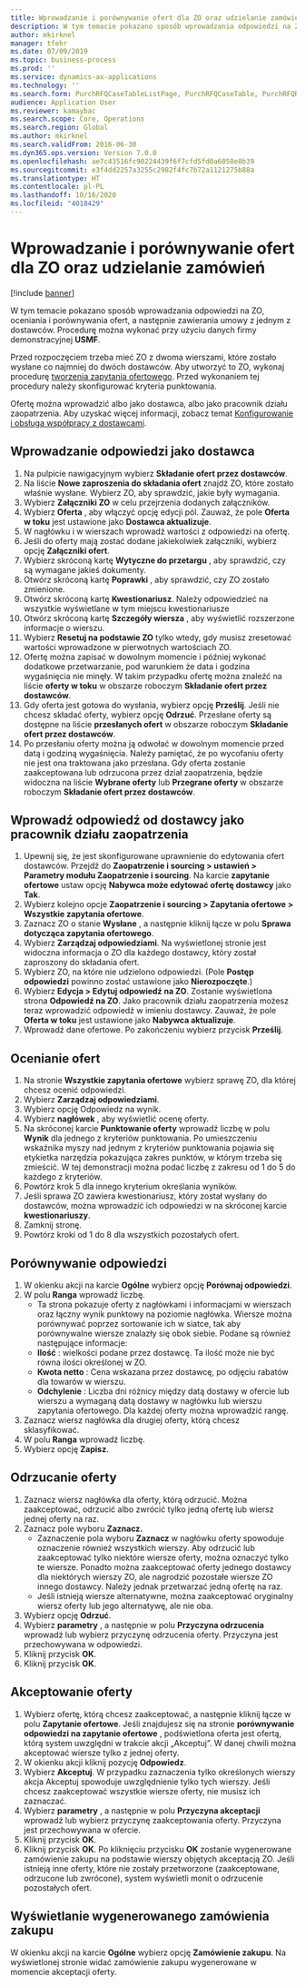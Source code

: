 ```yaml
---
title: Wprowadzanie i porównywanie ofert dla ZO oraz udzielanie zamówień
description: W tym temacie pokazano sposób wprowadzania odpowiedzi na ZO, oceniania i porównywania ofert, a następnie zawierania umowy z jednym z dostawców.
author: mkirknel
manager: tfehr
ms.date: 07/09/2019
ms.topic: business-process
ms.prod: ''
ms.service: dynamics-ax-applications
ms.technology: ''
ms.search.form: PurchRFQCaseTableListPage, PurchRFQCaseTable, PurchRFQReplyTable, PurchRFQCompare, PurchRFQEditLines, PurchRFQEditLinesParameters, PurchTable, PurchTablePart, PurchRFQCompareLinePrices, PurchRFQCompareRFQ
audience: Application User
ms.reviewer: kamaybac
ms.search.scope: Core, Operations
ms.search.region: Global
ms.author: mkirknel
ms.search.validFrom: 2016-06-30
ms.dyn365.ops.version: Version 7.0.0
ms.openlocfilehash: ae7c43516fc90224439f6f7cfd5fd0a6058e8b39
ms.sourcegitcommit: e3f4dd2257a3255c2982f4fc7b72a1121275b88a
ms.translationtype: HT
ms.contentlocale: pl-PL
ms.lasthandoff: 10/16/2020
ms.locfileid: "4018429"
---
```

# <a name="enter-and-compare-rfq-bids-and-award-contracts"></a>Wprowadzanie i porównywanie ofert dla ZO oraz udzielanie zamówień

[!include [banner](../../includes/banner.md)]

W tym temacie pokazano sposób wprowadzania odpowiedzi na ZO, oceniania i porównywania ofert, a następnie zawierania umowy z jednym z dostawców. Procedurę można wykonać przy użyciu danych firmy demonstracyjnej **USMF**.

Przed rozpoczęciem trzeba mieć ZO z dwoma wierszami, które zostało wysłane co najmniej do dwóch dostawców. Aby utworzyć to ZO, wykonaj procedurę [tworzenia zapytania ofertowego](create-request-quotation.md). Przed wykonaniem tej procedury należy skonfigurować kryteria punktowania.

Ofertę można wprowadzić albo jako dostawca, albo jako pracownik działu zaopatrzenia. Aby uzyskać więcej informacji, zobacz temat [Konfigurowanie i obsługa współpracy z dostawcami](../set-up-maintain-vendor-collaboration.md).

## <a name="enter-a-reply-as-a-vendor"></a>Wprowadzanie odpowiedzi jako dostawca

1. Na pulpicie nawigacyjnym wybierz **Składanie ofert przez dostawców**.
2. Na liście **Nowe zaproszenia do składania ofert** znajdź ZO, które zostało właśnie wysłane. Wybierz ZO, aby sprawdzić, jakie były wymagania.
3. Wybierz **Załączniki ZO** w celu przejrzenia dodanych załączników.
4. Wybierz **Oferta** , aby włączyć opcję edycji pól. Zauważ, że pole **Oferta w toku** jest ustawione jako **Dostawca aktualizuje**.
5. W nagłówku i w wierszach wprowadź wartości z odpowiedzi na ofertę.
6. Jeśli do oferty mają zostać dodane jakiekolwiek załączniki, wybierz opcję **Załączniki ofert**.
7. Wybierz skróconą kartę **Wytyczne do przetargu** , aby sprawdzić, czy są wymagane jakieś dokumenty.
8. Otwórz skróconą kartę **Poprawki** , aby sprawdzić, czy ZO zostało zmienione.
9. Otwórz skróconą kartę **Kwestionariusz**. Należy odpowiedzieć na wszystkie wyświetlane w tym miejscu kwestionariusze
10. Otwórz skróconą kartę **Szczegóły wiersza** , aby wyświetlić rozszerzone informacje o wierszu.
11. Wybierz **Resetuj na podstawie ZO** tylko wtedy, gdy musisz zresetować wartości wprowadzone w pierwotnych wartościach ZO.
12. Ofertę można zapisać w dowolnym momencie i później wykonać dodatkowe przetwarzanie, pod warunkiem że data i godzina wygaśnięcia nie minęły. W takim przypadku ofertę można znaleźć na liście **oferty w toku** w obszarze roboczym **Składanie ofert przez dostawców**.
13. Gdy oferta jest gotowa do wysłania, wybierz opcję **Prześlij**. Jeśli nie chcesz składać oferty, wybierz opcję **Odrzuć**. Przesłane oferty są dostępne na liście **przesłanych ofert** w obszarze roboczym **Składanie ofert przez dostawców**.  
14. Po przesłaniu oferty można ją odwołać w dowolnym momencie przed datą i godziną wygaśnięcia. Należy pamiętać, że po wycofaniu oferty nie jest ona traktowana jako przesłana. Gdy oferta zostanie zaakceptowana lub odrzucona przez dział zaopatrzenia, będzie widoczna na liście **Wybrane oferty** lub **Przegrane oferty** w obszarze roboczym **Składanie ofert przez dostawców**.  

## <a name="enter-a-reply-from-a-vendor-as-a-procurement-professional"></a>Wprowadź odpowiedź od dostawcy jako pracownik działu zaopatrzenia

1. Upewnij się, że jest skonfigurowane uprawnienie do edytowania ofert dostawców. Przejdź do **Zaopatrzenie i sourcing \> ustawień \> Parametry modułu Zaopatrzenie i sourcing**. Na karcie **zapytanie ofertowe** ustaw opcję **Nabywca może edytować ofertę dostawcy** jako **Tak**.
2. Wybierz kolejno opcje **Zaopatrzenie i sourcing \> Zapytania ofertowe \> Wszystkie zapytania ofertowe**.
3. Zaznacz ZO o stanie **Wysłane** , a następnie kliknij łącze w polu **Sprawa dotycząca zapytania ofertowego**.
4. Wybierz **Zarządzaj odpowiedziami**. Na wyświetlonej stronie jest widoczna informacja o ZO dla każdego dostawcy, który został zaproszony do składania ofert.
5. Wybierz ZO, na które nie udzielono odpowiedzi. (Pole **Postęp odpowiedzi** powinno zostać ustawione jako **Nierozpoczęte**.)
6. Wybierz **Edycja \> Edytuj odpowiedź na ZO**. Zostanie wyświetlona strona **Odpowiedź na ZO**. Jako pracownik działu zaopatrzenia możesz teraz wprowadzić odpowiedź w imieniu dostawcy. Zauważ, że pole **Oferta w toku** jest ustawione jako **Nabywca aktualizuje**.  
7. Wprowadź dane ofertowe. Po zakończeniu wybierz przycisk **Prześlij**.

## <a name="score-the-bids"></a>Ocenianie ofert

1. Na stronie **Wszystkie zapytania ofertowe** wybierz sprawę ZO, dla której chcesz ocenić odpowiedzi.
2. Wybierz **Zarządzaj odpowiedziami**.
3. Wybierz opcję Odpowiedz na wynik.
4. Wybierz **nagłówek** , aby wyświetlić ocenę oferty.
5. Na skróconej karcie **Punktowanie oferty** wprowadź liczbę w polu **Wynik** dla jednego z kryteriów punktowania. Po umieszczeniu wskaźnika myszy nad jednym z kryteriów punktowania pojawia się etykietka narzędzia pokazująca zakres punktów, w którym trzeba się zmieścić. W tej demonstracji można podać liczbę z zakresu od 1 do 5 do każdego z kryteriów.  
6. Powtórz krok 5 dla innego kryterium określania wyników.
7. Jeśli sprawa ZO zawiera kwestionariusz, który został wysłany do dostawców, można wprowadzić ich odpowiedzi w na skróconej karcie **kwestionariuszy**.
8. Zamknij stronę.
9. Powtórz kroki od 1 do 8 dla wszystkich pozostałych ofert.

## <a name="compare-the-replies"></a>Porównywanie odpowiedzi

1. W okienku akcji na karcie **Ogólne** wybierz opcję **Porównaj odpowiedzi**.
2. W polu **Ranga** wprowadź liczbę.  
    - Ta strona pokazuje oferty z nagłówkami i informacjami w wierszach oraz łączny wynik punktowy na poziomie nagłówka. Wiersze można porównywać poprzez sortowanie ich w siatce, tak aby porównywalne wiersze znalazły się obok siebie. Podane są również następujące informacje:
    - **Ilość** : wielkości podane przez dostawcę. Ta ilość może nie być równa ilości określonej w ZO.
    - **Kwota netto** : Cena wskazana przez dostawcę, po odjęciu rabatów dla towarów w wierszu.
    - **Odchylenie** : Liczba dni różnicy między datą dostawy w ofercie lub wierszu a wymaganą datą dostawy w nagłówku lub wierszu zapytania ofertowego. Dla każdej oferty można wprowadzić rangę.  
3. Zaznacz wiersz nagłówka dla drugiej oferty, którą chcesz sklasyfikować.
4. W polu **Ranga** wprowadź liczbę.
5. Wybierz opcję **Zapisz**.

## <a name="reject-a-bid"></a>Odrzucanie oferty

1. Zaznacz wiersz nagłówka dla oferty, którą odrzucić. Można zaakceptować, odrzucić albo zwrócić tylko jedną ofertę lub wiersz jednej oferty na raz.
2. Zaznacz pole wyboru **Zaznacz.**  
    - Zaznaczenie pola wyboru **Zaznacz** w nagłówku oferty spowoduje oznaczenie również wszystkich wierszy. Aby odrzucić lub zaakceptować tylko niektóre wiersze oferty, można oznaczyć tylko te wiersze. Ponadto można zaakceptować oferty jednego dostawcy dla niektórych wierszy ZO, ale nagrodzić pozostałe wiersze ZO innego dostawcy. Należy jednak przetwarzać jedną ofertę na raz.  
    - Jeśli istnieją wiersze alternatywne, można zaakceptować oryginalny wiersz oferty lub jego alternatywę, ale nie oba.  
3. Wybierz opcję **Odrzuć**.
4. Wybierz **parametry** , a następnie w polu **Przyczyna odrzucenia** wprowadź lub wybierz przyczynę odrzucenia oferty. Przyczyna jest przechowywana w odpowiedzi.  
5. Kliknij przycisk **OK**.
6. Kliknij przycisk **OK**.

## <a name="accept-a-bid"></a>Akceptowanie oferty

1. Wybierz ofertę, którą chcesz zaakceptować, a następnie kliknij łącze w polu **Zapytanie ofertowe**. Jeśli znajdujesz się na stronie **porównywanie odpowiedzi na zapytanie ofertowe** , podświetlona oferta jest ofertą, którą system uwzględni w trakcie akcji „Akceptuj”. W danej chwili można akceptować wiersze tylko z jednej oferty.  
2. W okienku akcji kliknij pozycję **Odpowiedz**.
3. Wybierz **Akceptuj**. W przypadku zaznaczenia tylko określonych wierszy akcja Akceptuj spowoduje uwzględnienie tylko tych wierszy. Jeśli chcesz zaakceptować wszystkie wiersze oferty, nie musisz ich zaznaczać.  
4. Wybierz **parametry** , a następnie w polu **Przyczyna akceptacji** wprowadź lub wybierz przyczynę zaakceptowania oferty. Przyczyna jest przechowywana w ofercie.  
5. Kliknij przycisk **OK**.
6. Kliknij przycisk **OK**. Po kliknięciu przycisku **OK** zostanie wygenerowane zamówienie zakupu na podstawie wierszy objętych akceptacją ZO. Jeśli istnieją inne oferty, które nie zostały przetworzone (zaakceptowane, odrzucone lub zwrócone), system wyświetli monit o odrzucenie pozostałych ofert.  

## <a name="view-the-purchase-order-that-is-generated"></a>Wyświetlanie wygenerowanego zamówienia zakupu

W okienku akcji na karcie **Ogólne** wybierz opcję **Zamówienie zakupu**. Na wyświetlonej stronie widać zamówienie zakupu wygenerowane w momencie akceptacji oferty.

